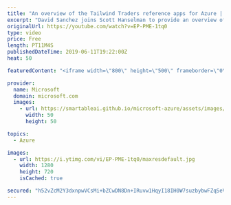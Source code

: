 ```yaml
---
title: "An overview of the Tailwind Traders reference apps for Azure | Azure Friday"
excerpt: "David Sanchez joins Scott Hanselman to provide an overview of a fictitious retail store, Tailwind Traders, and how they modernized their applications using Azure. Learn from these open source reference apps, which are all powered by Azure, built with best-in-class tools, and made smarter through data"
originalUrl: https://youtube.com/watch?v=EP-PME-1tq0
type: video
price: Free
length: PT11M4S
publishedDateTime: 2019-06-11T19:22:00Z
heat: 50

featuredContent: "<iframe width=\"800\" height=\"500\" frameborder=\"0\" src=\"https://www.youtube.com/embed/EP-PME-1tq0\" allow=\"accelerometer; autoplay; encrypted-media; gyroscope; picture-in-picture\" allowfullscreen></iframe>"

provider:
  name: Microsoft
  domain: microsoft.com
  images:
    - url: https://smartableai.github.io/microsoft-azure/assets/images/organizations/microsoft.com-50x50.jpg
      width: 50
      height: 50

topics:
  - Azure

images:
  - url: https://i.ytimg.com/vi/EP-PME-1tq0/maxresdefault.jpg
    width: 1280
    height: 720
    isCached: true

secured: "h52vZcM2Y3dxnpwVCsMi+bZCwDN8Dn+IRuvw1HqyI18IH0W7suzbybwFZqSeVbYK8ZIZjd8KTvc94F1A48A7ouii7bCUenvF4FeytotT8lPTeK/N/YecG3LD35YFSH+DhwsWeoNjNZy/FE76Jc9nIU9SuLgPsfGfKQwSjA2UG0JStGrjSLvbSRpc7GoCRN1k3kfw7fVQ7AWFNxrNAYbhZWalSZLVRw80uq810XGR0CRRPtp3R8r4gxKfmDwqWf/H+umJu9apSxdx+NDGKzM5anwE7uhwod42xPX+tWmWOZY0myd0W8wP9aBx/jAcyhRFV/eHGQjgknDEltbB6rtN7MRR/seyEafe5b+YSgVx0rQ2398cpRnRTyNMewRY7/yjKOm50RkjRO/Ge6X72cGHrYyi/eA84IB5DhdIPvToGWE=;o7ss2xX3QUBrFxKMsq9OIQ=="
---
```


